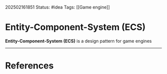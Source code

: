 202502161851
Status: #idea
Tags: [[Game engine]]

# Entity-Component-System (ECS)

**Entity-Component-System (ECS)** is a design pattern for game engines 


___
# References
